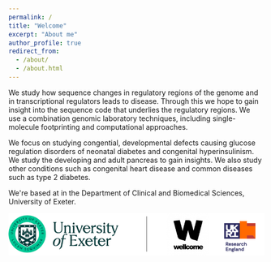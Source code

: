 ```yaml
---
permalink: /
title: "Welcome"
excerpt: "About me"
author_profile: true
redirect_from: 
  - /about/
  - /about.html
---
```


We study how sequence changes in regulatory regions of the genome and in transcriptional regulators leads to disease. Through this we hope to gain insight into the sequence code that underlies the regulatory regions. We use a combination genomic laboratory techniques, including single-molecule footprinting and computational approaches.

We focus on studying congential, developmental defects causing glucose regulation disorders of neonatal diabetes and congenital hyperinsulinism. We study the developing and adult pancreas to gain insights. We also study other conditions such as congenital heart disease and common diseases such as type 2 diabetes.

We're based at in the Department of Clinical and Biomedical Sciences, University of Exeter.

![University of Exeter, Wellcome, Research England](/images/uoe_funding.png)
